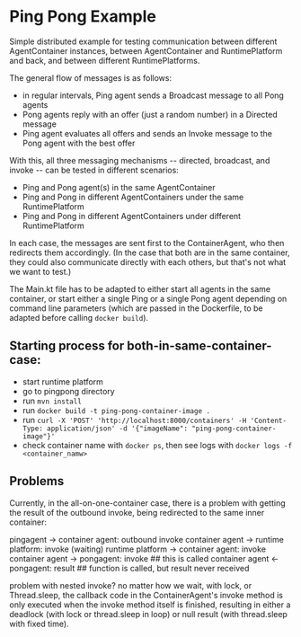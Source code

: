 # Ping Pong Example

Simple distributed example for testing communication between different AgentContainer instances, between
AgentContainer and RuntimePlatform and back, and between different RuntimePlatforms.

The general flow of messages is as follows:

* in regular intervals, Ping agent sends a Broadcast message to all Pong agents
* Pong agents reply with an offer (just a random number) in a Directed message
* Ping agent evaluates all offers and sends an Invoke message to the Pong agent with the best offer

With this, all three messaging mechanisms -- directed, broadcast, and invoke -- can be tested in different scenarios:

* Ping and Pong agent(s) in the same AgentContainer
* Ping and Pong in different AgentContainers under the same RuntimePlatform
* Ping and Pong in different AgentContainers under different RuntimePlatform

In each case, the messages are sent first to the ContainerAgent, who then redirects them accordingly.
(In the case that both are in the same container, they could also communicate directly with each others,
but that's not what we want to test.)

The Main.kt file has to be adapted to either start all agents in the same container, or start either a single Ping
or a single Pong agent depending on command line parameters (which are passed in the Dockerfile, to be adapted 
before calling `docker build`).

## Starting process for both-in-same-container-case:

* start runtime platform
* go to pingpong directory
* run `mvn install`
* run `docker build -t ping-pong-container-image .`
* run `curl -X 'POST' 'http://localhost:8000/containers' -H 'Content-Type: application/json' -d '{"imageName": "ping-pong-container-image"}'`
* check container name with `docker ps`, then see logs with `docker logs -f <container_namw>`




## Problems

Currently, in the all-on-one-container case, there is a problem with getting the result of the outbound invoke, being
redirected to the same inner container:

pingagent -> container agent: outbound invoke
    container agent -> runtime platform: invoke (waiting)
        runtime platform -> container agent: invoke
            container agent -> pongagent: invoke    ## this is called
            container agent <- pongagent: result    ## function is called, but result never received

problem with nested invoke? no matter how we wait, with lock, or Thread.sleep, the callback code in the ContainerAgent's
invoke method is only executed when the invoke method itself is finished, resulting in either a deadlock (with lock or
thread.sleep in loop) or null result (with thread.sleep with fixed time).
